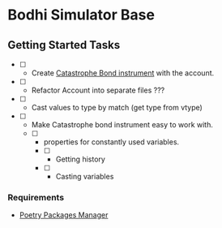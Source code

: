 # Bodhi Simulator Base


## Getting Started Tasks

- [ ] - Create [Catastrophe Bond instrument](https://youtu.be/QfWvrpJgPPo) with the account.
- [ ] - Refactor Account into separate files ???
- [ ] - Cast values to type by match (get type from vtype) 
- [ ] - Make Catastrophe bond instrument easy to work with. 
  - [ ] - properties for constantly used variables.
    - [ ] - Getting history
    - [ ] - Casting variables


### Requirements

- [Poetry Packages Manager](https://python-poetry.org/) 